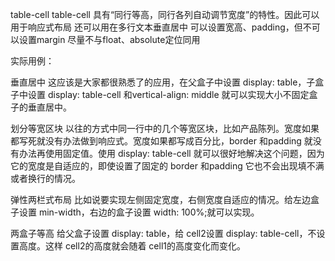 table-cell
table-cell 具有“同行等高，同行各列自动调节宽度”的特性。因此可以用于响应式布局
还可以用在多行文本垂直居中
可以设置宽高、padding，但不可以设置margin
尽量不与float、absolute定位同用


实际用例：

<div>
    
</div>


垂直居中
这应该是大家都很熟悉了的应用，在父盒子中设置 display: table，子盒子中设置 display: table-cell 和vertical-align: middle 就可以实现大小不固定盒子的垂直居中。

划分等宽区块
以往的方式中同一行中的几个等宽区块，比如产品陈列。宽度如果都写死就没有办法做到响应式。宽度如果都写成百分比，border 和padding 就没有办法再使用固定值。使用 display: table-cell 就可以很好地解决这个问题，因为它的宽度是自适应的，即使设置了固定的 border 和padding 它也不会出现填不满或者换行的情况。

弹性两栏式布局
比如说要实现左侧固定宽度，右侧宽度自适应的情况。给左边盒子设置 min-width，右边的盒子设置 width: 100%;就可以实现。

两盒子等高
给父盒子设置 display: table，给 cell2设置 display: table-cell，不设置高度。这样 cell2的高度就会随着 cell1的高度变化而变化。